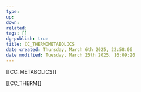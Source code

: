```yaml
---
type: 
up: 
down: 
related: 
tags: []
dg-publish: true
title: CC_THERMOMETABOLICS
date created: Thursday, March 6th 2025, 22:58:06
date modified: Tuesday, March 25th 2025, 16:09:20
---
```


[[CC_METABOLICS]]

[[CC_THERM]]
